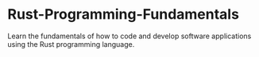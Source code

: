 # Rust-Programming-Fundamentals
Learn the fundamentals of how to code and develop software applications using the Rust programming language.

